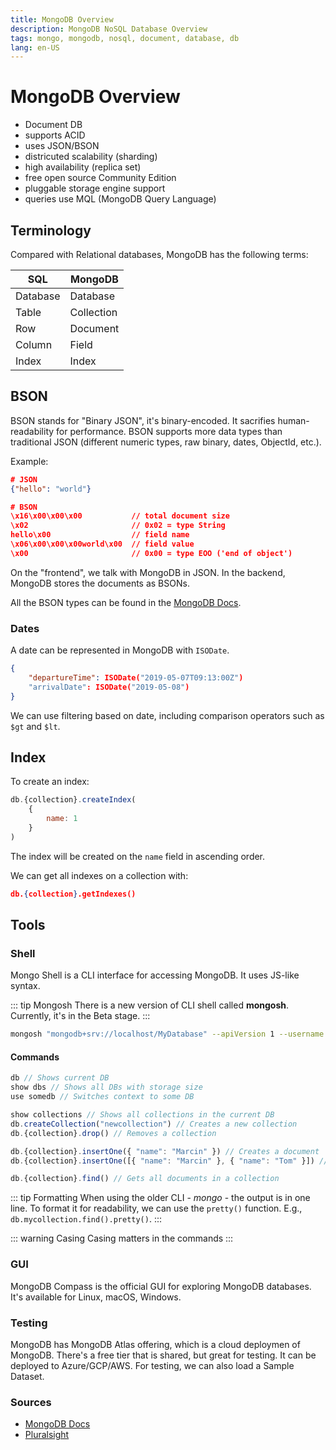 ```yaml
---
title: MongoDB Overview
description: MongoDB NoSQL Database Overview
tags: mongo, mongodb, nosql, document, database, db
lang: en-US
---
```


# MongoDB Overview

- Document DB
- supports ACID
- uses JSON/BSON
- districuted scalability (sharding)
- high availability (replica set)
- free open source Community Edition
- pluggable storage engine support
- queries use MQL (MongoDB Query Language)

## Terminology

Compared with Relational databases, MongoDB has the following terms:

|SQL|MongoDB|
|-|-|
|Database|Database|
|Table|Collection|
|Row|Document|
|Column|Field|
|Index|Index|

## BSON

BSON stands for "Binary JSON", it's binary-encoded. It sacrifies
human-readability for performance. BSON supports more data types than
traditional JSON (different numeric types, raw binary, dates, ObjectId, etc.). 

Example:

```json
# JSON
{"hello": "world"}

# BSON
\x16\x00\x00\x00           // total document size
\x02                       // 0x02 = type String
hello\x00                  // field name
\x06\x00\x00\x00world\x00  // field value
\x00                       // 0x00 = type EOO ('end of object')
```

On the "frontend", we talk with MongoDB in JSON. In the backend, MongoDB stores
the documents as BSONs.

All the BSON types can be found in the [MongoDB
Docs](https://www.mongodb.com/docs/manual/reference/bson-types/).

### Dates

A date can be represented in MongoDB with `ISODate`.

```json
{
    "departureTime": ISODate("2019-05-07T09:13:00Z")
    "arrivalDate": ISODate("2019-05-08")
}
```

We can use filtering based on date, including comparison operators such as
`$gt` and `$lt`.

## Index

To create an index:

```js
db.{collection}.createIndex(
    {
        name: 1
    }
)
```

The index will be created on the `name` field in ascending order.

We can get all indexes on a collection with:

```json
db.{collection}.getIndexes()
```

## Tools

### Shell

Mongo Shell is a CLI interface for accessing MongoDB. It uses JS-like syntax.

::: tip Mongosh
There is a new version of CLI shell called **mongosh**. Currently, it's in the
Beta stage.
:::

```sh
mongosh "mongodb+srv://localhost/MyDatabase" --apiVersion 1 --username "myuser" --password "mypass"
```

#### Commands

```js
db // Shows current DB
show dbs // Shows all DBs with storage size
use somedb // Switches context to some DB

show collections // Shows all collections in the current DB
db.createCollection("newcollection") // Creates a new collection
db.{collection}.drop() // Removes a collection

db.{collection}.insertOne({ "name": "Marcin" }) // Creates a document
db.{collection}.insertOne([{ "name": "Marcin" }, { "name": "Tom" }]) // Creates documents

db.{collection}.find() // Gets all documents in a collection

```

::: tip Formatting
When using the older CLI - *mongo* - the output is in one line. To format it for
readability, we can use the `pretty()` function. E.g.,
`db.mycollection.find().pretty()`.
:::

::: warning Casing
Casing matters in the commands
:::

### GUI

MongoDB Compass is the official GUI for exploring MongoDB databases. It's
available for Linux, macOS, Windows.

### Testing

MongoDB has MongoDB Atlas offering, which is a cloud deploymen of MongoDB.
There's a free tier that is shared, but great for testing. It can be deployed to
Azure/GCP/AWS. For testing, we can also load a Sample Dataset.

### Sources

- [MongoDB Docs](https://www.mongodb.com/docs/)
- [Pluralsight](https://app.pluralsight.com/paths/skill/querying-and-modifying-data-in-mongodb)